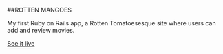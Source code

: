 ##ROTTEN MANGOES

My first Ruby on Rails app, a Rotten Tomatoesesque site where users can add and review movies.

<a href='https://johnnyrottenmangoes.herokuapp.com/movies'>See it live</a>
